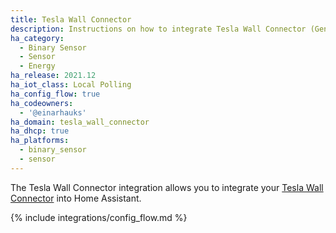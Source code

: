 ```yaml
---
title: Tesla Wall Connector
description: Instructions on how to integrate Tesla Wall Connector (Gen 3) into Home Assistant.
ha_category:
  - Binary Sensor
  - Sensor
  - Energy
ha_release: 2021.12
ha_iot_class: Local Polling
ha_config_flow: true
ha_codeowners:
  - '@einarhauks'
ha_domain: tesla_wall_connector
ha_dhcp: true
ha_platforms:
  - binary_sensor
  - sensor
---
```


The Tesla Wall Connector integration allows you to integrate your [Tesla Wall Connector](https://www.tesla.com/support/home-charging-installation/wall-connector) into Home Assistant.

{% include integrations/config_flow.md %}
